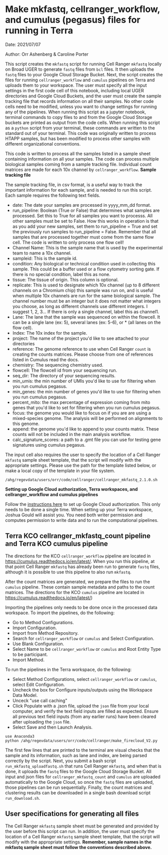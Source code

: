 # Make mkfastq, cellranger_workflow, and cumulus (pegasus) files for running in Terra

Date: 2021/07/07

Author: Orr Ashenberg & Caroline Porter

This script creates the `mkfastq` script for running Cell Ranger `mkfastq` locally on Broad UGER to generate `fastq` files from `bcl` files. It then uploads the `fastq` files to your Google Cloud Storage Bucket. Next, the script creates the files for running `cellranger_workflow` and `cumulus` pipelines on Terra and uploads them to your workspace. The user must specify all the input settings in the first code cell of this notebook, including local UGER directories and Google Cloud Buckets, and the user must create the sample tracking file that records information on all their samples. No other code cells need to be modified, unless you want to change settings for running any of the pipelines. When running this script as a jupyter notebook, terminal commands to copy files to and from the Google Cloud Storage buckets are printed as output from the code cells. When running this script as a `python` script from your terminal, these commands are written to the standard out of your terminal. This code was originally written to process HTAPP samples, but has been modified to process other samples with different organizational conventions.

This code is written to process all the samples listed in a sample sheet containing information on all your samples. The code can process multiple biological samples coming from a sample tracking file. Individual count matrices are made for each 10x channel by `cellranger_workflow`.
**Sample tracking file**

The sample tracking file, in csv format, is a useful way to track the important information for each sample, and is needed to run this script. Each sample requires the following text fields.
- date: The date your samples are processed in yyyy_mm_dd format.
- run_pipeline: Boolean (True or False) that determines what samples are processed. Set this to True for all samples you want to processs. All other samples must be set to False. How this works in operation is that as you add your new samples, set them to run_pipeline = True and set the previously run samples to run_pipeline = False. Remember that all samples that are processed together must come from the same flow cell. The code is written to only process one flow cell!
- Channel Name: This is the sample name that is used by the experimental team to name a 10x channel.
- sampleid: This is the sample id.
- condition: Any biological or technical condition used in collecting this sample. This could be a buffer used or a flow cytometry sorting gate. If there is no special condition, label this as none.
- tissue: The tissue of origin. This column is optional.
- replicate: This is used to designate which 10x channel (up to 8 different channels on a Chromium chip) this sample was run on, and is useful when multiple 10x channels are run for the same biological sample. The channel number must be an integer but it does not matter what integers you choose, as long as different channels use different integers. I suggest 1, 2, 3... If there is only a single channel, label this as channel1.
- Lane: The lane that the sample was sequenced on within the flowcell. It can be a single lane (ex: 5), several lanes (ex: 5-6), or * (all lanes on the flow cell).
- Index: The 10x index for the sample.
- project: The name of the project you'd like to see attached to your directories
- reference: The genome reference to use when Cell Ranger `count` is creating the counts matrices. Please choose from one of references listed in Cumulus read the docs.
- chemistry: The sequencing chemistry used.
- flowcell: The flowcell id from your sequencing run.
- seq_dir: The directory of your sequencing results.
- min_umis: the min number of UMIs you'd like to use for filtering when you run cumulus pegasus.
- min_genes: the min number of genes you'd like to use for filtering when you run cumulus pegasus.
- percent_mito: the max percentage of expression coming from mito genes that you'd like to set for filtering when you run cumulus pegasus.
- focus: the genome you would like to focus on if you are are using a mixed-species genome. The analysis will be performed on alignments to this genome.
- append: the genome you'd like to append to your counts matrix. These counts will not be included in the main analysis workflow.
- calc_signature_scores: a path to a .gmt file you can use for testing gene signatures using cumulus pegasus.

The input cell also requires the user to specify the location of a Cell Ranger `mkfastq` sample sheet template, that the script will modify with the appropriate settings. Please use the path for the template listed below, or make a local copy of the template in your file system.
```
/ahg/regevdata/users/orr/code/cellranger/cellranger_mkfastq_2.1.0.sh
```

**Setting up Google Cloud authorization, Terra workspaces, and cellranger_workflow and cumulus pipelines**

Follow the [instructions here](https://cumulus.readthedocs.io/en/latest/) to set up Google Cloud authorization. This only needs to be done a single time. When setting up your Terra workspace, Joshua Gould will assist you. You need both writer permission and computes permission to write data and to run the computational pipelines.

## Terra KCO cellranger_mkfastq_count pipeline and Terra KCO cumulus pipeline
The directions for the KCO `cellranger_workflow` pipeline are located in https://cumulus.readthedocs.io/en/latest/. When you run this pipeline, at that point Cell Ranger `mkfastq` has already been run to generate `fastq` files, although it is possible to use this pipeline to also run `mkfastq`.

After the count matrices are generated, we prepare the files to run the `cumulus` pipeline. These contain sample metadata and paths to the count matrices. The directions for the KCO `cumulus` pipeline are located in https://cumulus.readthedocs.io/en/latest/)

Importing the pipelines only needs to be done once in the processed data workspace. To import the pipelines, do the following:
- Go to Method Configurations.
- Import Configuration.
- Import from Method Repository.
- Search for `cellranger_workflow` or `cumulus` and Select Configuration.
- Use Blank Configuration.
- Select Name to be `cellranger_workflow` or `cumulus` and Root Entity Type to be participant.
- Import Method.

To run the pipelines in the Terra workspace, do the following:
- Select Method Configurations, select `cellranger_workflow` or `cumulus`, select Edit Configuration.
- Uncheck the box for Configure inputs/outputs using the Workspace Data Model.
- Unceck "use call caching"
- Click Populate with a .json file, upload the `json` file from your local computer, and verify the text field inputs are filled as expected. Ensure all previous text field inputs (from any earlier runs) have been cleared after uploading the `json` file.
- Select Save and then Launch Analysis.
```
use Anaconda3
python /ahg/regevdata/users/orr/code/cellranger/make_firecloud_V2.py
```
The first few lines that are printed to the terminal are visual checks that the sample and its information, such as lane and index, are being parsed correctly by the script. Next, you submit a bash script `run_mkfastq_uploadfastq.sh` that runs Cell Ranger `mkfastq`, and when that is done, it uploads the `fastq` files to the Google Cloud Storage Bucket. All input and json files for `cellranger_mkfastq_count` and `cumulus` are uploaded automatically to the Google Cloud, so once the `fastq` files are uploaded, those pipelines can be run sequentially. Finally, the count matrices and clustering results can be downloaded in a single bash download script `run_download.sh`.

## User specifications for generating all files
The Cell Ranger `mkfastq` sample sheet must be generated and provided by the user before this script can run. In addition, the user must specify the location of a Cell Ranger `mkfastq` sample sheet template, that the script will modify with the appropriate settings. **Remember, sample names in the mkfastq sample sheet must follow the conventions described above.**
